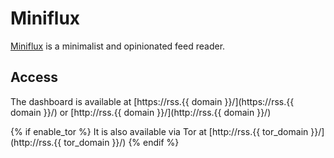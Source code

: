 # Miniflux

[Miniflux](https://miniflux.app/) is a minimalist and opinionated feed reader.

## Access

The dashboard is available at [https://rss.{{ domain }}/](https://rss.{{ domain }}/) or [http://rss.{{ domain }}/](http://rss.{{ domain }}/)

{% if enable_tor %}
It is also available via Tor at [http://rss.{{ tor_domain }}/](http://rss.{{ tor_domain }}/)
{% endif %}
